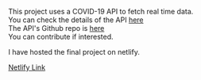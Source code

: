 This project uses a COVID-19 API to fetch real time data.  
You can check the details of the API [here](https://covid19.mathdro.id/api)  
The API's Github repo is [here](https://github.com/mathdroid/covid19)  
You can contribute if interested.


I have hosted the final project on netlify.  

[Netlify Link](https://covid19app.netlify.com/)
